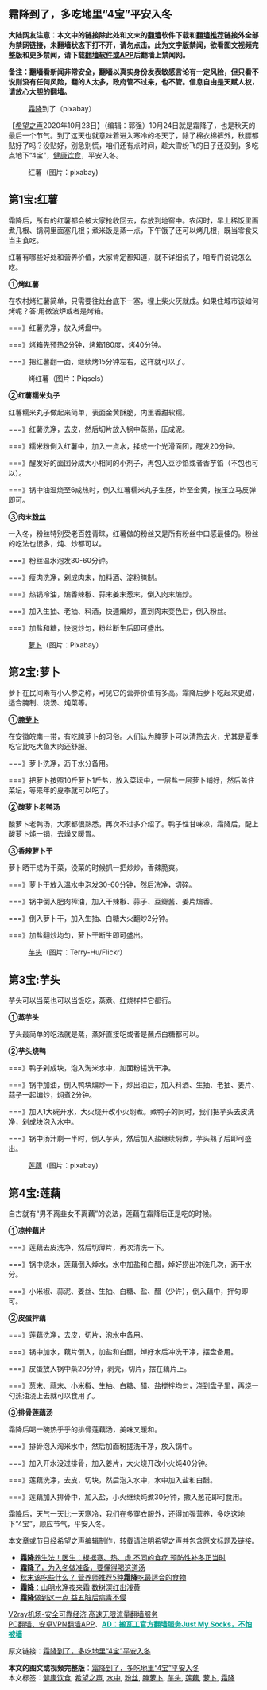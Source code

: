  <h2>霜降到了，多吃地里“4宝”平安入冬</h2> <p class="notice"><b>大陆网友注意：本文中的链接除此处和文末的<a href="https://github.com/bannedbook/fanqiang" >翻墙</a>软件下载和<a href="https://github.com/killgcd/justmysocks/blob/master/README.md">翻墙推荐</a>链接外全部为禁网链接，未翻墙状态下打不开，请勿点击。此为文字版禁闻，欲看图文视频完整版和更多禁闻，请下载<a href="https://github.com/bannedbook/fanqiang">翻墙软件或APP</a>后翻墙上禁闻网。</p><p>备注：翻墙看新闻非常安全，翻墙以真实身份发表敏感言论有一定风险，但只看不说则没有任何风险，翻的人太多，政府管不过来，也不管。信息自由是天赋人权，请放心大胆的翻墙。</b></p>  <div class="entry"> <figure><figcaption><a href="https://www.bannedbook.org/bnews/tag/%E9%9C%9C%E9%99%8D/" class="st_tag internal_tag" rel="tag" title="标签 霜降 下的日志">霜降</a>到了（pixabay）</figcaption></figure> <p>【<span class='wp_keywordlink_affiliate'><a href="https://www.soundofhope.org" title="希望之声" target="_blank">希望之声</a></span>2020年10月23日】（编辑：郭强）10月24日就是霜降了，也是秋天的最后一个节气。到了这天也就意味着进入寒冷的冬天了，除了棉衣棉裤外，秋膘都贴好了吗？没贴好，别急别慌，咱们还有点时间，趁大雪纷飞的日子还没到，多吃点地下“4宝”，<a href="https://www.bannedbook.org/bnews/tag/%E5%81%A5%E5%BA%B7%E9%A5%AE%E9%A3%9F/" class="st_tag internal_tag" rel="tag" title="标签 健康饮食 下的日志">健康饮食</a>，平安入冬。</p> <figure><figcaption>红薯（图片：pixabay)</figcaption></figure> <h2>第1宝:红薯</h2> <p>霜降后，所有的红薯都会被大家抢收回去，存放到地窖中。农闲时，早上稀饭里面煮几根、锅洞里面塞几根；煮米饭是蒸一点，下午饿了还可以烤几根，既当零食又当主食吃。</p> <p>红薯有哪些好处和营养价值，大家肯定都知道，就不详细说了，咱专门说说怎么吃。</p> <p><strong>①烤红薯</strong></p> <p>在农村烤红薯简单，只需要往灶台底下一塞，埋上柴火灰就成。如果住城市该如何烤呢？答:用微波炉或者是烤箱。</p> <p>===》红薯洗净，放入烤盘中。</p> <p>===》烤箱先预热2分钟，烤箱180度，烤40分钟。</p> <p>===》把红薯翻一面，继续烤15分钟左右，这样就可以了。</p> <figure><figcaption>烤红薯（图片：Piqsels）</figcaption></figure> <p><strong>②红薯糯米丸子</strong></p> <p>红薯糯米丸子做起来简单，表面金黄酥脆，内里香甜软糯。</p> <p>===》红薯洗净，去皮，然后切片放入锅中蒸熟，压成泥。</p> <p>===》糯米粉倒入红薯中，加入一点水，揉成一个光滑面团，醒发20分钟。</p> <p>===》醒发好的面团分成大小相同的小剂子，再包入豆沙馅或者香芋馅（不包也可以）。</p> <p>===》锅中油温烧至6成热时，倒入红薯糯米丸子生胚，炸至金黄，按压立马反弹即可。</p> <p><strong>③肉末<a href="https://www.bannedbook.org/bnews/tag/%e7%b2%89%e4%b8%9d/" class="st_tag internal_tag" rel="tag" title="标签 粉丝 下的日志">粉丝</a></strong></p>  <p>一入冬，粉丝特别受老百姓青睐，红薯做的粉丝又是所有粉丝中口感最佳的。粉丝的吃法也很多，炖、炒都可以。</p> <p>===》粉丝温水泡发30-60分钟。</p> <p>===》瘦肉洗净，剁成肉末，加料酒、淀粉腌制。</p> <p>===》热锅冷油，煸香辣椒、蒜末姜末葱末，倒入肉末煸炒。</p> <p>===》加入生抽、老抽、料酒，快速煸炒，直到肉末变色后，倒入粉丝。</p> <p>===》加盐和糖，快速炒匀，粉丝断生后即可盛出。</p> <figure><figcaption><a href="https://www.bannedbook.org/bnews/tag/%e8%90%9d%e5%8d%9c/" class="st_tag internal_tag" rel="tag" title="标签 萝卜 下的日志">萝卜</a>（图片：Pixabay）</figcaption></figure> <h2>第2宝:萝卜</h2> <p>萝卜在民间素有小人参之称，可见它的营养价值有多高。霜降后萝卜吃起来更甜，适合腌制、烧汤、炖菜等。</p> <p><strong>①<a href="https://www.bannedbook.org/bnews/tag/%e8%85%8c%e8%90%9d%e5%8d%9c/" class="st_tag internal_tag" rel="tag" title="标签 腌萝卜 下的日志">腌萝卜</a></strong></p> <p>在安徽皖南一带，有吃腌萝卜的习俗。人们认为腌萝卜可以清热去火，尤其是夏季吃它比吃大鱼大肉还舒服。</p> <p>===》萝卜洗净，沥干水分备用。</p> <p>===》把萝卜按照10斤萝卜1斤盐，放入菜坛中，一层盐一层萝卜铺好，然后盖住菜坛，等来年的夏季就可以吃了。</p> <p><strong>②酸萝卜老鸭汤</strong></p> <p>酸萝卜老鸭汤，大家都很熟悉，再次不过多介绍了。鸭子性甘味凉，霜降后，配上酸萝卜炖一锅，去燥又暖胃。</p> <p><strong>③香辣萝卜干</strong></p> <p>萝卜晒干成为干菜，没菜的时候抓一把炒炒，香辣脆爽。</p>  <p>===》萝卜干放入温<a href="https://www.bannedbook.org/bnews/tag/%E6%B0%B4%E4%B8%AD/" class="st_tag internal_tag" rel="tag" title="标签 水中 下的日志">水中</a>泡发30-60分钟，然后洗净，切碎。</p> <p>===》锅中倒入肥肉榨油，加入干辣椒、蒜子、豆瓣酱、姜片煸香。</p> <p>===》倒入萝卜干，加入生抽、白糖大火翻炒2分钟。</p> <p>===》加盐翻炒均匀，萝卜干断生即可盛出。</p> <figure><figcaption><a href="https://www.bannedbook.org/bnews/tag/%E8%8A%8B%E5%A4%B4/" class="st_tag internal_tag" rel="tag" title="标签 芋头 下的日志">芋头</a>（图片：Terry-Hu/Flickr）</figcaption></figure> <h2>第3宝:芋头</h2> <p>芋头可以当菜也可以当饭吃，蒸煮、红烧样样它都行。</p> <p><strong>①蒸芋头</strong></p> <p>芋头最简单的吃法就是蒸，蒸好直接吃或者是蘸点白糖都可以。</p> <p><strong>②芋头烧鸭</strong></p> <p>===》鸭子剁成块，泡入淘米水中，加面粉搓洗干净。</p> <p>===》锅中加油，倒入鸭块煸炒一下，炒出油后，加入料酒、生抽、老抽、姜片、蒜子一起煸炒，焖煮2分钟。</p> <p>===》加入1大碗开水，大火烧开改小火焖煮。煮鸭子的同时，我们把芋头去皮洗净，剁成块泡入水中。</p> <p>===》锅中汤汁剩一半时，倒入芋头，然后加入盐继续焖煮，芋头熟了后即可盛出。</p> <figure><figcaption><a href="https://www.bannedbook.org/bnews/tag/%E8%8E%B2%E8%97%95/" class="st_tag internal_tag" rel="tag" title="标签 莲藕 下的日志">莲藕</a>（图片：pixabay)</figcaption></figure> <h2>第4宝:莲藕</h2> <p>自古就有“男不离韭女不离藕”的说法，莲藕在霜降后正是吃的时候。</p> <p><strong>①凉拌藕片</strong></p> <p>===》莲藕去皮洗净，然后切薄片，再次清洗一下。</p>  <p>===》锅中烧水，莲藕倒入焯水，水中加盐和白醋，焯好捞出冲洗几次，沥干水分。</p> <p>===》小米椒、蒜泥、姜丝、生抽、白糖、盐、醋（少许），倒入藕中，拌匀即可。</p> <p><strong>②皮蛋拌藕</strong></p> <p>===》莲藕洗净，去皮，切片，泡水中备用。</p> <p>===》锅中加水，藕片倒入，加盐和白醋，焯好水后冲洗干净，摆盘备用。</p> <p>===》皮蛋放入锅中蒸20分钟，剥壳，切片，摆在藕片上。</p> <p>===》葱末、蒜末、小米椒、生抽、白糖、醋、盐搅拌均匀，浇到盘子里，再烧一勺热油浇上去就可以食用了。</p> <p><strong>③排骨莲藕汤</strong></p> <p>霜降后喝一碗热乎乎的排骨莲藕汤，美味又暖和。</p> <p>===》排骨泡入淘米水中，然后加面粉搓洗干净，放入锅中。</p> <p>===》加入开水没过排骨，加入姜片，大火烧开改小火炖40分钟。</p> <p>===》莲藕洗净，去皮，切块，然后泡入水中，水中加入盐和白醋。</p> <p>===》莲藕加入排骨中，加入盐，小火继续炖煮30分钟，撒入葱花即可食用。</p> <p>霜降后，天气一天比一天寒冷，我们在多穿衣服外，还得加强营养，多吃这地下“4宝”，顺应节气，平安入冬。</p> <p>本文章或节目经<a href="https://www.bannedbook.org/bnews/tag/%e5%b8%8c%e6%9c%9b%e4%b9%8b%e5%a3%b0/" class="st_tag internal_tag" rel="tag" title="标签 希望之声 下的日志">希望之声</a>编辑制作，转载请注明希望之声并包含原文标题及链接。</p>  <ul class='op-related-articles' title='相关阅读'> <li><a href='https://www.bannedbook.org/bnews/health/20201024/1419343.html' target='_blank'><b>霜降</b>养生法！医生：根据寒、热、虚 不同的食疗 预防性补冬正当时</a></li> <li><a href='https://www.bannedbook.org/bnews/comments/20201023/1418924.html' target='_blank'><b>霜降</b>了，为入冬做准备，要懂得喝这道汤</a></li> <li><a href='https://www.bannedbook.org/bnews/health/20201009/1410716.html' target='_blank'>秋末该吃些什么？ 营养师推荐5种<b>霜降</b>吃最适合的食物</a></li> <li><a href='https://www.bannedbook.org/bnews/lifebaike/20191026/1213272.html' target='_blank'><b>霜降</b>：山明水净夜来霜 数树深红出浅黄</a></li> <li><a href='https://www.bannedbook.org/bnews/comments/20191025/1212417.html' target='_blank'><b>霜降</b>做到这一点 益五脏后病毒不侵</a></li> </ul> <p class="texttj"> <a href="https://www.bannedbook.org/forum23/topic22702.html" target="_blank">V2ray机场-安全可靠经济 高速无限流量翻墙服务</a><br/> <a href="https://github.com/bannedbook/fanqiang/wiki/%E7%A6%81%E9%97%BB%E7%BD%91%E5%AE%89%E5%8D%93%E7%BF%BB%E5%A2%99%E6%96%B0%E9%97%BBAPP" target="_blank">PC翻墙、安卓VPN翻墙APP</a>、<span onclick="window.open('https://github.com/killgcd/justmysocks/blob/master/README.md')" style="font-weight:bold;color:#00A191;cursor:pointer;text-decoration:underline;outline:none">AD：搬瓦工官方翻墙服务Just My Socks，不怕被墙</span></p><p>原文链接：<a class="src_link"  href="https://www.soundofhope.org/post/434431" target="_blank">霜降到了，多吃地里“4宝”平安入冬</a></p><a name='sharetosocial'></a>       <div><b>本文的图文或视频完整版</b>：<a href='https://www.bannedbook.org/bnews/comments/20201024/1419493.html'>霜降到了，多吃地里“4宝”平安入冬</a></div>  </div><!--END ENTRY--> <div class="postfooter"> <div>本文标签：<a href="https://www.bannedbook.org/bnews/tag/%E5%81%A5%E5%BA%B7%E9%A5%AE%E9%A3%9F/" rel="tag">健康饮食</a>, <a href="https://www.bannedbook.org/bnews/tag/%e5%b8%8c%e6%9c%9b%e4%b9%8b%e5%a3%b0/" rel="tag">希望之声</a>, <a href="https://www.bannedbook.org/bnews/tag/%E6%B0%B4%E4%B8%AD/" rel="tag">水中</a>, <a href="https://www.bannedbook.org/bnews/tag/%e7%b2%89%e4%b8%9d/" rel="tag">粉丝</a>, <a href="https://www.bannedbook.org/bnews/tag/%e8%85%8c%e8%90%9d%e5%8d%9c/" rel="tag">腌萝卜</a>, <a href="https://www.bannedbook.org/bnews/tag/%E8%8A%8B%E5%A4%B4/" rel="tag">芋头</a>, <a href="https://www.bannedbook.org/bnews/tag/%E8%8E%B2%E8%97%95/" rel="tag">莲藕</a>, <a href="https://www.bannedbook.org/bnews/tag/%e8%90%9d%e5%8d%9c/" rel="tag">萝卜</a>, <a href="https://www.bannedbook.org/bnews/tag/%E9%9C%9C%E9%99%8D/" rel="tag">霜降</a></div>  </div><!--END POSTFOOTER--> 